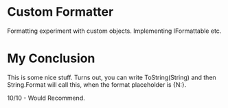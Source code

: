 Custom Formatter
================

Formatting experiment with custom objects. Implementing IFormattable etc.

My Conclusion
=============

This is some nice stuff. Turns out, you can write ToString(String) and then String.Format will call this,
when the format placeholder is {N:<this is passed to ToString>}.

10/10 - Would Recommend.
